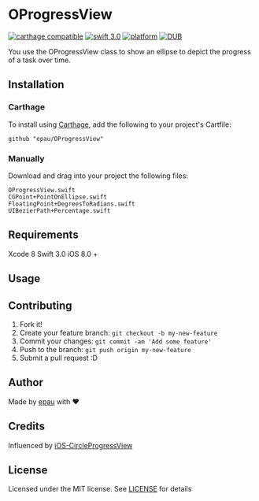 # OProgressView

[![carthage compatible](https://img.shields.io/badge/Carthage-compatible-4BC51D.svg?style=flat)](https://github.com/Carthage/Carthage)
[![swift 3.0](https://img.shields.io/badge/Swift-3.0-orange.svg?style=flat)](https://developer.apple.com/swift/)
[![platform](https://img.shields.io/badge/platform-iOS-lightgrey.svg?style=flat)](https://github.com/epau/OProgressView)
[![DUB](https://img.shields.io/dub/l/vibe-d.svg)](https://github.com/epau/OProgressView)

You use the OProgressView class to show an ellipse to depict the progress of a task over time.

## Installation

### Carthage
To install using [Carthage](), add the following to your project's Cartfile:
```
github "epau/OProgressView"
```

### Manually
Download and drag into your project the following files:
```
OProgressView.swift
CGPoint+PointOnEllipse.swift
FloatingPoint+DegreesToRadians.swift
UIBezierPath+Percentage.swift
```

## Requirements

Xcode 8
Swift 3.0
iOS 8.0 +

## Usage

## Contributing
1. Fork it!
2. Create your feature branch: `git checkout -b my-new-feature`
3. Commit your changes: `git commit -am 'Add some feature'`
4. Push to the branch: `git push origin my-new-feature`
5. Submit a pull request :D

## Author
Made by [epau](https://github.com/epau) with ❤️

## Credits
Influenced by [iOS-CircleProgressView](https://github.com/CardinalNow/iOS-CircleProgressView)

## License

Licensed under the MIT license.
See [LICENSE](https://github.com/epau/OProgressView/blob/master/LICENSE) for details
